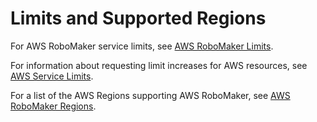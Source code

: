 # Limits and Supported Regions<a name="limits-regions"></a>

For AWS RoboMaker service limits, see [AWS RoboMaker Limits](https://docs.aws.amazon.com/general/latest/gr/aws_service_limits.html#limits_robomaker)\.

For information about requesting limit increases for AWS resources, see [AWS Service Limits](https://docs.aws.amazon.com/general/latest/gr/aws_service_limits.html)\.

For a list of the AWS Regions supporting AWS RoboMaker, see [AWS RoboMaker Regions](https://docs.aws.amazon.com/general/latest/gr/rande.html#robomaker_region)\.